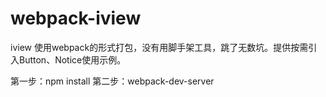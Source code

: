 # webpack-iview
iview 使用webpack的形式打包，没有用脚手架工具，跳了无数坑。提供按需引入Button、Notice使用示例。

第一步：npm install 
第二步：webpack-dev-server